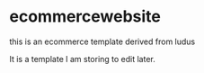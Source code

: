 # ecommercewebsite
this is an ecommerce template derived from ludus

It is a template I am storing to edit later. 
